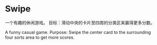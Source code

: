 # Swipe

一个有趣的休闲游戏。
目标：滑动中央的卡片至四周的分类区来赢得更多分数。

A funny casual game.
Purpose: Swipe the center card to the surrounding four sorts area to get more scores.
